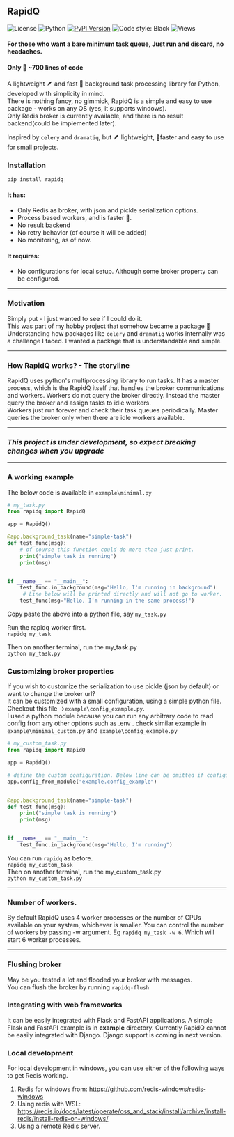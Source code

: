 ## RapidQ
![License](https://img.shields.io/badge/license-BSD3-blue.svg)
![Python](https://img.shields.io/badge/Python-3.10_%7c_3.11_%7c_3.12_%7c_3.13-blue)
[![PyPI Version](https://img.shields.io/pypi/v/RapidQ?style=flat-square?cacheSeconds=3600)](https://pypi.org/project/RapidQ/)
![Code style: Black](https://img.shields.io/badge/code%20style-black-000000.svg)
![Views](https://komarev.com/ghpvc/?username=rapidq&label=Repo+Views)
<!-- [![Download Stats](https://img.shields.io/pypi/dm/rapidq)](https://pypistats.org/packages/rapidq) -->
#### For those who want a bare minimum task queue, Just run and discard, no headaches.
#### Only &#x1F90F; ~700 lines of code
A lightweight &#x1FAB6; and fast &#x1F680; background task processing library for Python, developed with simplicity in mind.<br>
There is nothing fancy, no gimmick, RapidQ is a simple and easy to use package - works on any OS (yes, it supports windows).<br>
Only Redis broker is currently available, and there is no result backend(could be implemented later).<br>

Inspired by `celery` and `dramatiq`, but &#x1FAB6; lightweight, &#x1F680;faster and easy to use for small projects.<br>

### Installation
```
pip install rapidq
```

#### It has: <br>
   - Only Redis as broker, with json and pickle serialization options.
   - Process based workers, and is faster &#x1F680;.
   - No result backend
   - No retry behavior (of course it will be added)
   - No monitoring, as of now.

#### It requires: <br>
   - No configurations for local setup. Although some broker property can be configured.

----------
### Motivation
Simply put - I just wanted to see if I could do it.  <br>
This was part of my hobby project that somehow became a package &#x1F917;<br>
Understanding how packages like `celery` and `dramatiq` works internally was a challenge I faced. I wanted a package that is understandable and simple.<br>

----------
### How RapidQ works? - The storyline
RapidQ uses python's multiprocessing library to run tasks. It has a master process, which is the RapidQ itself that handles the
broker communications and workers. Workers do not query the broker directly. Instead the master query the broker and assign tasks to idle workers.<br>
Workers just run forever and check their task queues periodically. Master queries the broker only when there are idle workers available.

----------
### _This project is under development, so expect breaking changes when you upgrade_

----------
### A working example

The below code is available in `example\minimal.py`
```python
# my_task.py
from rapidq import RapidQ

app = RapidQ()

@app.background_task(name="simple-task")
def test_func(msg):
    # of course this function could do more than just print.
    print("simple task is running")
    print(msg)


if __name__ == "__main__":
    test_func.in_background(msg="Hello, I'm running in background")
     # Line below will be printed directly and will not go to worker.
    test_func(msg="Hello, I'm running in the same process!")
```
Copy paste the above into a python file, say `my_task.py`<br>

Run the rapidq worker first. <br>`rapidq my_task` <br>

Then on another terminal, run the my_task.py <br> `python my_task.py`

### Customizing broker properties
If you wish to customize the serialization to use pickle (json by default) or want to change the broker url?<br>
It can be customized with a small configuration, using a simple python file. Checkout this file ->`example\config_example.py`.<br>
I used a python module because you can run any arbitrary code to read config from any other options such as .env .
check similar example in `example\minimal_custom.py` and `example\config_example.py`
```python
# my_custom_task.py
from rapidq import RapidQ

app = RapidQ()

# define the custom configuration. Below line can be omitted if configuration is not needed.
app.config_from_module("example.config_example")


@app.background_task(name="simple-task")
def test_func(msg):
    print("simple task is running")
    print(msg)


if __name__ == "__main__":
    test_func.in_background(msg="Hello, I'm running")
```

You can run `rapidq` as before. <br>`rapidq my_custom_task` <br>
Then on another terminal, run the my_custom_task.py <br> `python my_custom_task.py`

----------
### Number of workers.
By default RapidQ uses 4 worker processes or the number of CPUs available on your system, whichever is smaller.
You can control the number of workers by passing -w argument.  Eg `rapidq my_task -w 6`. Which will start 6 worker processes.

----------
### Flushing broker
May be you tested a lot and flooded your broker with messages.<br>
You can flush the broker by running `rapidq-flush`

### Integrating with web frameworks
It can be easily integrated with Flask and FastAPI applications. A simple Flask and FastAPI example is in **example** directory.
Currently RapidQ cannot be easily integrated with Django. Django support is coming in next version.

### Local development
For local development in windows, you can use either of the following ways to get Redis working.
1) Redis for windows from: https://github.com/redis-windows/redis-windows
2) Using redis with WSL: https://redis.io/docs/latest/operate/oss_and_stack/install/archive/install-redis/install-redis-on-windows/
3) Using a remote Redis server.
